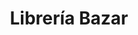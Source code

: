 ---
title: "Librería Bazar"
url: /bellavista/libreria-bazar-avenida-oscar-raimundo-benavides/
shop: libros
---